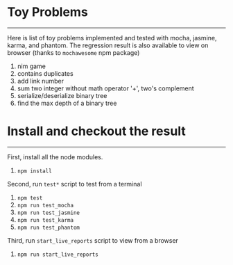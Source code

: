 # Toy Problems
---

Here is list of toy problems implemented and tested with mocha,
jasmine, karma, and phantom. The regression result is also available
to view on browser (thanks to `mochawesome` npm package)

1. nim game 
1. contains duplicates 
1. add link number
1. sum two integer without math operator '+', two's complement
1. serialize/deserialize binary tree
1. find the max depth of a binary tree

# Install and checkout the result
---

First, install all the node modules.

1. `npm install`

Second, run `test*` script to test from a terminal

1. `npm test`
1. `npm run test_mocha`
1. `npm run test_jasmine`
1. `npm run test_karma`
1. `npm run test_phantom`

Third, run `start_live_reports` script to view from a browser

1. `npm run start_live_reports`



